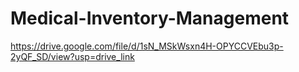 # Medical-Inventory-Management
https://drive.google.com/file/d/1sN_MSkWsxn4H-OPYCCVEbu3p-2yQF_SD/view?usp=drive_link
